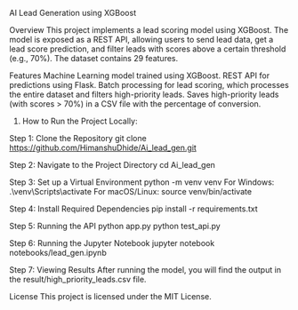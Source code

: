 AI Lead Generation using XGBoost

Overview
This project implements a lead scoring model using XGBoost. The model is exposed as a REST API, allowing users to send lead data, get a lead score prediction, and filter leads with scores above a certain threshold (e.g., 70%). The dataset contains 29 features.

Features
Machine Learning model trained using XGBoost.
REST API for predictions using Flask.
Batch processing for lead scoring, which processes the entire dataset and filters high-priority leads.
Saves high-priority leads (with scores > 70%) in a CSV file with the percentage of conversion.

1. How to Run the Project Locally:

Step 1: Clone the Repository
git clone https://github.com/HimanshuDhide/Ai_lead_gen.git

Step 2: Navigate to the Project Directory
cd Ai_lead_gen

Step 3: Set up a Virtual Environment
python -m venv venv
For Windows: .\venv\Scripts\activate
For macOS/Linux: source venv/bin/activate

Step 4: Install Required Dependencies
pip install -r requirements.txt

Step 5: Running the API
python app.py
python test_api.py

Step 6: Running the Jupyter Notebook
jupyter notebook notebooks/lead_gen.ipynb

Step 7: Viewing Results
After running the model, you will find the output in the result/high_priority_leads.csv file.

License
This project is licensed under the MIT License.

